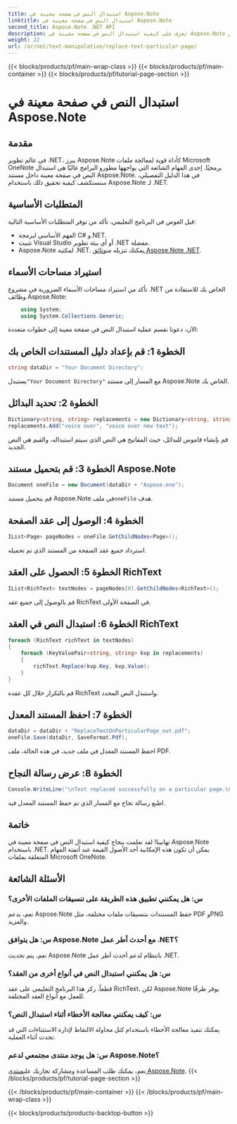 ```yaml
---
title: استبدال النص في صفحة معينة في Aspose.Note
linktitle: استبدال النص في صفحة معينة في Aspose.Note
second_title: Aspose.Note .NET API
description: تعرف على كيفية استبدال النص في صفحة معينة في Aspose.Note باستخدام .NET. اتبع دليلنا خطوة بخطوة لمعالجة النص بكفاءة.
weight: 22
url: /ar/net/text-manipulation/replace-text-particular-page/
---
```


{{< blocks/products/pf/main-wrap-class >}}
{{< blocks/products/pf/main-container >}}
{{< blocks/products/pf/tutorial-page-section >}}

# استبدال النص في صفحة معينة في Aspose.Note

## مقدمة
في عالم تطوير .NET، يبرز Aspose.Note كأداة قوية لمعالجة ملفات Microsoft OneNote برمجيًا. إحدى المهام الشائعة التي يواجهها مطورو البرامج غالبًا هي استبدال النص في صفحة معينة داخل مستند Aspose.Note. في هذا الدليل التفصيلي، سنستكشف كيفية تحقيق ذلك باستخدام Aspose.Note لـ .NET.
## المتطلبات الأساسية
قبل الغوص في البرنامج التعليمي، تأكد من توفر المتطلبات الأساسية التالية:
- الفهم الأساسي لبرمجة C# و.NET.
- تثبيت Visual Studio أو أي بيئة تطوير .NET مفضلة.
-  Aspose.Note لمكتبة .NET. يمكنك تنزيله من[وثائق Aspose.Note .NET](https://reference.aspose.com/note/net/).
## استيراد مساحات الأسماء
تأكد من استيراد مساحات الأسماء الضرورية في مشروع .NET الخاص بك للاستفادة من وظائف Aspose.Note:
```csharp
    using System;
    using System.Collections.Generic;
```
الآن، دعونا نقسم عملية استبدال النص في صفحة معينة إلى خطوات متعددة:
## الخطوة 1: قم بإعداد دليل المستندات الخاص بك
```csharp
string dataDir = "Your Document Directory";
```
 يستبدل`"Your Document Directory"` مع المسار إلى مستند Aspose.Note الخاص بك.
## الخطوة 2: تحديد البدائل
```csharp
Dictionary<string, string> replacements = new Dictionary<string, string>();
replacements.Add("voice over", "voice over new text");
```
قم بإنشاء قاموس للبدائل، حيث المفاتيح هي النص الذي سيتم استبداله، والقيم هي النص الجديد.
## الخطوة 3: قم بتحميل مستند Aspose.Note
```csharp
Document oneFile = new Document(dataDir + "Aspose.one");
```
 قم بتحميل مستند Aspose.Note في ملف`oneFile` هدف.
## الخطوة 4: الوصول إلى عقد الصفحة
```csharp
IList<Page> pageNodes = oneFile.GetChildNodes<Page>();
```
استرداد جميع عقد الصفحة من المستند الذي تم تحميله.
## الخطوة 5: الحصول على العقد RichText
```csharp
IList<RichText> textNodes = pageNodes[0].GetChildNodes<RichText>();
```
قم بالوصول إلى جميع عقد RichText في الصفحة الأولى.
## الخطوة 6: استبدال النص في العقد RichText
```csharp
foreach (RichText richText in textNodes)
{
    foreach (KeyValuePair<string, string> kvp in replacements)
    {
        richText.Replace(kvp.Key, kvp.Value);
    }
}
```
قم بالتكرار خلال كل عقدة RichText واستبدل النص المحدد.
## الخطوة 7: احفظ المستند المعدل
```csharp
dataDir = dataDir + "ReplaceTextOnParticularPage_out.pdf";
oneFile.Save(dataDir, SaveFormat.Pdf);
```
احفظ المستند المعدل في ملف جديد، في هذه الحالة، ملف PDF.
## الخطوة 8: عرض رسالة النجاح
```csharp
Console.WriteLine("\nText replaced successfully on a particular page.\nFile saved at " + dataDir);
```
اطبع رسالة نجاح مع المسار الذي تم حفظ المستند المعدل فيه.
## خاتمة
تهانينا! لقد تعلمت بنجاح كيفية استبدال النص في صفحة معينة في Aspose.Note باستخدام .NET. يمكن أن تكون هذه الإمكانية أحد الأصول القيمة عند أتمتة المهام المتعلقة بملفات Microsoft OneNote.
## الأسئلة الشائعة
### س: هل يمكنني تطبيق هذه الطريقة على تنسيقات الملفات الأخرى؟
نعم، يدعم Aspose.Note حفظ المستندات بتنسيقات ملفات مختلفة، مثل PDF وPNG والمزيد.
### س: هل يتوافق Aspose.Note مع أحدث أطر عمل .NET؟
نعم، يتم تحديث Aspose.Note بانتظام لدعم أحدث أطر عمل .NET.
### س: هل يمكنني استبدال النص في أنواع أخرى من العقد؟
قطعاً. ركز هذا البرنامج التعليمي على عقد RichText، لكن Aspose.Note يوفر طرقًا للعمل مع أنواع العقد المختلفة.
### س: كيف يمكنني معالجة الأخطاء أثناء استبدال النص؟
يمكنك تنفيذ معالجة الأخطاء باستخدام كتل محاولة الالتقاط لإدارة الاستثناءات التي قد تحدث أثناء العملية.
### س: هل يوجد منتدى مجتمعي لدعم Aspose.Note؟
 نعم، يمكنك طلب المساعدة ومشاركة تجاربك على[منتدى Aspose.Note](https://forum.aspose.com/c/note/28).
{{< /blocks/products/pf/tutorial-page-section >}}

{{< /blocks/products/pf/main-container >}}
{{< /blocks/products/pf/main-wrap-class >}}

{{< blocks/products/products-backtop-button >}}
